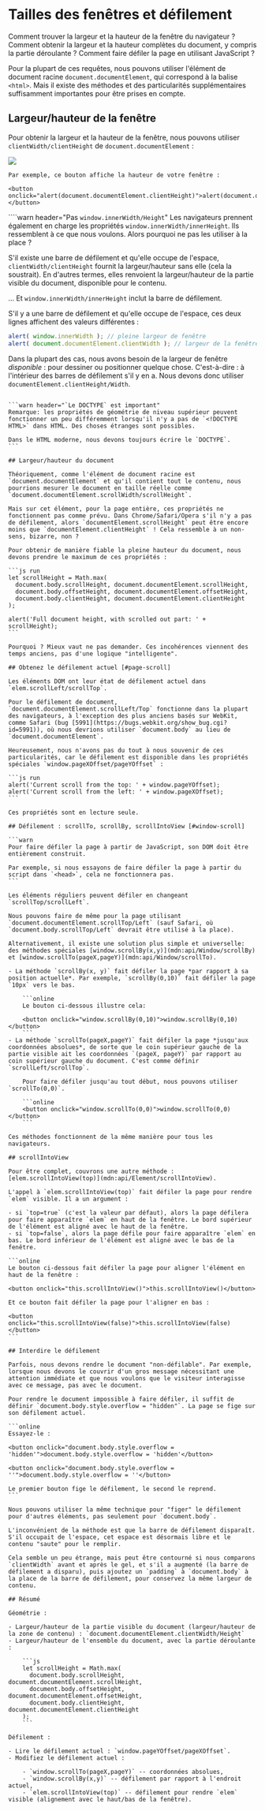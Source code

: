 # Tailles des fenêtres et défilement

Comment trouver la largeur et la hauteur de la fenêtre du navigateur ? Comment obtenir la largeur et la hauteur complètes du document, y compris la partie déroulante ? Comment faire défiler la page en utilisant JavaScript ?

Pour la plupart de ces requêtes, nous pouvons utiliser l'élément de document racine `document.documentElement`, qui correspond à la balise `<html>`. Mais il existe des méthodes et des particularités supplémentaires suffisamment importantes pour être prises en compte.

## Largeur/hauteur de la fenêtre

Pour obtenir la largeur et la hauteur de la fenêtre, nous pouvons utiliser `clientWidth/clientHeight` de `document.documentElement` :

![](document-client-width-height.svg)

```online
Par exemple, ce bouton affiche la hauteur de votre fenêtre :

<button onclick="alert(document.documentElement.clientHeight)">alert(document.documentElement.clientHeight)</button>
```

````warn header="Pas `window.innerWidth/Height`"
Les navigateurs prennent également en charge les propriétés `window.innerWidth/innerHeight`. Ils ressemblent à ce que nous voulons. Alors pourquoi ne pas les utiliser à la place ?

S'il existe une barre de défilement et qu'elle occupe de l'espace, `clientWidth/clientHeight` fournit la largeur/hauteur sans elle (cela la soustrait). En d'autres termes, elles renvoient la largeur/hauteur de la partie visible du document, disponible pour le contenu.

… Et `window.innerWidth/innerHeight` inclut la barre de défilement.

S'il y a une barre de défilement et qu'elle occupe de l'espace, ces deux lignes affichent des valeurs différentes :
```js run
alert( window.innerWidth ); // pleine largeur de fenêtre
alert( document.documentElement.clientWidth ); // largeur de la fenêtre moins la barre de défilement
```

Dans la plupart des cas, nous avons besoin de la largeur de fenêtre *disponible* : pour dessiner ou positionner quelque chose. C'est-à-dire : à l'intérieur des barres de défilement s'il y en a. Nous devons donc utiliser `documentElement.clientHeight/Width`.
````

```warn header="`Le DOCTYPE` est important"
Remarque: les propriétés de géométrie de niveau supérieur peuvent fonctionner un peu différemment lorsqu'il n'y a pas de `<!DOCTYPE HTML>` dans HTML. Des choses étranges sont possibles.

Dans le HTML moderne, nous devons toujours écrire le `DOCTYPE`.
```

## Largeur/hauteur du document

Théoriquement, comme l'élément de document racine est `document.documentElement` et qu'il contient tout le contenu, nous pourrions mesurer le document en taille réelle comme `document.documentElement.scrollWidth/scrollHeight`.

Mais sur cet élément, pour la page entière, ces propriétés ne fonctionnent pas comme prévu. Dans Chrome/Safari/Opera s'il n'y a pas de défilement, alors `documentElement.scrollHeight` peut être encore moins que `documentElement.clientHeight` ! Cela ressemble à un non-sens, bizarre, non ?

Pour obtenir de manière fiable la pleine hauteur du document, nous devons prendre le maximum de ces propriétés :

```js run
let scrollHeight = Math.max(
  document.body.scrollHeight, document.documentElement.scrollHeight,
  document.body.offsetHeight, document.documentElement.offsetHeight,
  document.body.clientHeight, document.documentElement.clientHeight
);

alert('Full document height, with scrolled out part: ' + scrollHeight);
```

Pourquoi ? Mieux vaut ne pas demander. Ces incohérences viennent des temps anciens, pas d'une logique "intelligente".

## Obtenez le défilement actuel [#page-scroll]

Les éléments DOM ont leur état de défilement actuel dans `elem.scrollLeft/scrollTop`.

Pour le défilement de document, `document.documentElement.scrollLeft/Top` fonctionne dans la plupart des navigateurs, à l'exception des plus anciens basés sur WebKit, comme Safari (bug [5991](https://bugs.webkit.org/show_bug.cgi?id=5991)), où nous devrions utiliser `document.body` au lieu de `document.documentElement`.

Heureusement, nous n'avons pas du tout à nous souvenir de ces particularités, car le défilement est disponible dans les propriétés spéciales `window.pageXOffset/pageYOffset` :

```js run
alert('Current scroll from the top: ' + window.pageYOffset);
alert('Current scroll from the left: ' + window.pageXOffset);
```

Ces propriétés sont en lecture seule.

## Défilement : scrollTo, scrollBy, scrollIntoView [#window-scroll]

```warn
Pour faire défiler la page à partir de JavaScript, son DOM doit être entièrement construit.

Par exemple, si nous essayons de faire défiler la page à partir du script dans `<head>`, cela ne fonctionnera pas.
```

Les éléments réguliers peuvent défiler en changeant `scrollTop/scrollLeft`.

Nous pouvons faire de même pour la page utilisant `document.documentElement.scrollTop/Left` (sauf Safari, où `document.body.scrollTop/Left` devrait être utilisé à la place).

Alternativement, il existe une solution plus simple et universelle: des méthodes spéciales [window.scrollBy(x,y)](mdn:api/Window/scrollBy) et [window.scrollTo(pageX,pageY)](mdn:api/Window/scrollTo).

- La méthode `scrollBy(x, y)` fait défiler la page *par rapport à sa position actuelle*. Par exemple, `scrollBy(0,10)` fait défiler la page `10px` vers le bas.

    ```online
    Le bouton ci-dessous illustre cela:

    <button onclick="window.scrollBy(0,10)">window.scrollBy(0,10)</button>
    ```
- La méthode `scrollTo(pageX,pageY)` fait défiler la page *jusqu'aux coordonnées absolues*, de sorte que le coin supérieur gauche de la partie visible ait les coordonnées `(pageX, pageY)` par rapport au coin supérieur gauche du document. C'est comme définir `scrollLeft/scrollTop`.

    Pour faire défiler jusqu'au tout début, nous pouvons utiliser `scrollTo(0,0)`.

    ```online
    <button onclick="window.scrollTo(0,0)">window.scrollTo(0,0)</button>
    ```

Ces méthodes fonctionnent de la même manière pour tous les navigateurs.

## scrollIntoView

Pour être complet, couvrons une autre méthode : [elem.scrollIntoView(top)](mdn:api/Element/scrollIntoView).

L'appel à `elem.scrollIntoView(top)` fait défiler la page pour rendre `elem` visible. Il a un argument :

- si `top=true` (c'est la valeur par défaut), alors la page défilera pour faire apparaître `elem` en haut de la fenêtre. Le bord supérieur de l'élément est aligné avec le haut de la fenêtre.
- si `top=false`, alors la page défile pour faire apparaître `elem` en bas. Le bord inférieur de l'élément est aligné avec le bas de la fenêtre.

```online
Le bouton ci-dessous fait défiler la page pour aligner l'élément en haut de la fenêtre :

<button onclick="this.scrollIntoView()">this.scrollIntoView()</button>

Et ce bouton fait défiler la page pour l'aligner en bas :

<button onclick="this.scrollIntoView(false)">this.scrollIntoView(false)</button>
```

## Interdire le défilement

Parfois, nous devons rendre le document "non-défilable". Par exemple, lorsque nous devons le couvrir d'un gros message nécessitant une attention immédiate et que nous voulons que le visiteur interagisse avec ce message, pas avec le document.

Pour rendre le document impossible à faire défiler, il suffit de définir `document.body.style.overflow = "hidden"`. La page se fige sur son défilement actuel.

```online
Essayez-le :

<button onclick="document.body.style.overflow = 'hidden'">document.body.style.overflow = 'hidden'</button>

<button onclick="document.body.style.overflow = ''">document.body.style.overflow = ''</button>

Le premier bouton fige le défilement, le second le reprend.
```

Nous pouvons utiliser la même technique pour "figer" le défilement pour d'autres éléments, pas seulement pour `document.body`.

L'inconvénient de la méthode est que la barre de défilement disparaît. S'il occupait de l'espace, cet espace est désormais libre et le contenu "saute" pour le remplir.

Cela semble un peu étrange, mais peut être contourné si nous comparons `clientWidth` avant et après le gel, et s'il a augmenté (la barre de défilement a disparu), puis ajoutez un `padding` à `document.body` à la place de la barre de défilement, pour conservez la même largeur de contenu.

## Résumé

Géométrie :

- Largeur/hauteur de la partie visible du document (largeur/hauteur de la zone de contenu) : `document.documentElement.clientWidth/Height`
- Largeur/hauteur de l'ensemble du document, avec la partie déroulante :

    ```js
    let scrollHeight = Math.max(
      document.body.scrollHeight, document.documentElement.scrollHeight,
      document.body.offsetHeight, document.documentElement.offsetHeight,
      document.body.clientHeight, document.documentElement.clientHeight
    );
    ```

Défilement :

- Lire le défilement actuel : `window.pageYOffset/pageXOffset`.
- Modifiez le défilement actuel :

    - `window.scrollTo(pageX,pageY)` -- coordonnées absolues,
    - `window.scrollBy(x,y)` -- défilement par rapport à l'endroit actuel,
    - `elem.scrollIntoView(top)` -- défilement pour rendre `elem` visible (alignement avec le haut/bas de la fenêtre).
